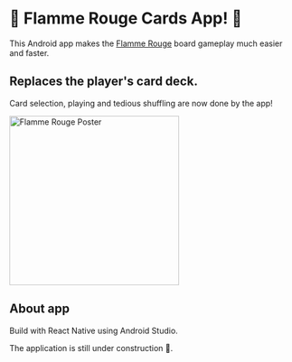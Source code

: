 # 🚧 Flamme Rouge Cards App! 🚧

This Android app makes the [Flamme Rouge](https://boardgamegeek.com/boardgame/199478/flamme-rouge) board gameplay much easier and faster.

## Replaces the player's card deck.

Card selection, playing and tedious shuffling are now done by the app!

<img src="https://cf.geekdo-images.com/sUrK5CCscls-tTc2hJWDPg__imagepage/img/ZRdK5K5YJsHSJGJd-Ub2jNdxQKY=/fit-in/900x600/filters:no_upscale():strip_icc()/pic3482521.jpg" alt="Flamme Rouge Poster" width="300" />

## About app

Build with React Native using Android Studio.

The application is still under construction 🧰.
